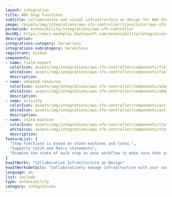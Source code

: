```yaml
---
layout: integration
title: AWS Step Functions
subtitle: Collaborative and visual infrastructure as design for AWS Step Functions
image: /assets/img/integrations/aws-sfn-controller/icons/color/aws-sfn-controller-color.svg
permalink: extensibility/integrations/aws-sfn-controller
docURL: https://docs-meshplay.khulnasoft.com/extensibility/integrations/aws-sfn-controller
description: 
integrations-category: Serverless
integrations-subcategory: Serverless
registrant: GitHub
components: 
- name: field-export
  colorIcon: assets/img/integrations/aws-sfn-controller/components/field-export/icons/color/field-export-color.svg
  whiteIcon: assets/img/integrations/aws-sfn-controller/components/field-export/icons/white/field-export-white.svg
  description: 
- name: adopted-resource
  colorIcon: assets/img/integrations/aws-sfn-controller/components/adopted-resource/icons/color/adopted-resource-color.svg
  whiteIcon: assets/img/integrations/aws-sfn-controller/components/adopted-resource/icons/white/adopted-resource-white.svg
  description: 
- name: activity
  colorIcon: assets/img/integrations/aws-sfn-controller/components/activity/icons/color/activity-color.svg
  whiteIcon: assets/img/integrations/aws-sfn-controller/components/activity/icons/white/activity-white.svg
  description: 
- name: state-machine
  colorIcon: assets/img/integrations/aws-sfn-controller/components/state-machine/icons/color/state-machine-color.svg
  whiteIcon: assets/img/integrations/aws-sfn-controller/components/state-machine/icons/white/state-machine-white.svg
  description: 
featureList: [
  "Step Functions is based on state machines and tasks.",
  "Supports Catch and Retry statements",
  "Examine the state of each step in your workflow to make sure that your application runs in order and as expected"
]
howItWorks: "Collaborative Infrastructure as Design"
howItWorksDetails: "Collaboratively manage infrastructure with your coworkers synchronously sharing the same designs."
language: en
list: include
type: extensibility
category: integrations
---
```

